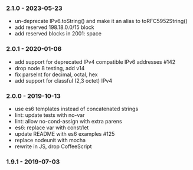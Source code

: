 ### 2.1.0 - 2023-05-23

- un-deprecate IPv6.toString() and make it an alias to toRFC5952String()
- add reserved 198.18.0.0/15 block
- add reserved blocks in 2001: space

### 2.0.1 - 2020-01-06

- add support for deprecated IPv4 compatible IPv6 addresses #142
- drop node 8 testing, add v14
- fix parseInt for decimal, octal, hex
- add support for classful (2,3 octet) IPv4

### 2.0.0 - 2019-10-13

- use es6 templates instead of concatenated strings
- lint: update tests with no-var
- lint: allow no-cond-assign with extra parens
- es6: replace var with const/let
- update README with es6 examples #125
- replace nodeunit with mocha
- rewrite in JS, drop CoffeeScript

### 1.9.1 - 2019-07-03
